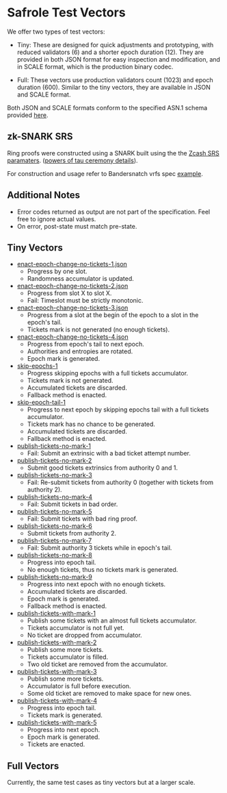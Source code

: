 # Safrole Test Vectors

We offer two types of test vectors:

- Tiny: These are designed for quick adjustments and prototyping, with reduced validators (6)
  and a shorter epoch duration (12). They are provided in both JSON format for easy inspection
  and modification, and in SCALE format, which is the production binary codec.

- Full: These vectors use production validators count (1023) and epoch duration (600).
  Similar to the tiny vectors, they are available in JSON and SCALE format.

Both JSON and SCALE formats conform to the specified ASN.1 schema provided [here](./safrole.asn).

## zk-SNARK SRS

Ring proofs were constructed using a SNARK built using the the [Zcash SRS paramaters](zcash-srs-2-11-uncompressed.bin).
([powers of tau ceremony details](https://zfnd.org/conclusion-of-the-powers-of-tau-ceremony)).

For construction and usage refer to Bandersnatch vrfs spec [example](https://github.com/davxy/bandersnatch-vrfs-spec/tree/main/example).

## Additional Notes

- Error codes returned as output are not part of the specification. Feel free to ignore actual values.
- On error, post-state must match pre-state.

## Tiny Vectors

- [enact-epoch-change-no-tickets-1.json](./tiny/enact-epoch-change-with-no-tickets-1.json)
  - Progress by one slot.
  - Randomness accumulator is updated.
- [enact-epoch-change-no-tickets-2.json](./tiny/enact-epoch-change-with-no-tickets-2.json)
  - Progress from slot X to slot X.
  - Fail: Timeslot must be strictly monotonic.
- [enact-epoch-change-no-tickets-3.json](./tiny/enact-epoch-change-with-no-tickets-3.json)
  - Progress from a slot at the begin of the epoch to a slot in the epoch's tail.
  - Tickets mark is not generated (no enough tickets).
- [enact-epoch-change-no-tickets-4.json](./tiny/enact-epoch-change-with-no-tickets-4.json)
  - Progress from epoch's tail to next epoch.
  - Authorities and entropies are rotated.
  - Epoch mark is generated.
- [skip-epochs-1](./tiny/skip-epochs-1.json)
  - Progress skipping epochs with a full tickets accumulator.
  - Tickets mark is not generated.
  - Accumulated tickets are discarded.
  - Fallback method is enacted.
- [skip-epoch-tail-1](./tiny/skip-epoch-tail-1.json)
  - Progress to next epoch by skipping epochs tail with a full tickets accumulator.
  - Tickets mark has no chance to be generated.
  - Accumulated tickets are discarded.
  - Fallback method is enacted.
- [publish-tickets-no-mark-1](./tiny/publish-tickets-no-mark-1.json)
  - Fail: Submit an extrinsic with a bad ticket attempt number.
- [publish-tickets-no-mark-2](./tiny/publish-tickets-no-mark-2.json)
  - Submit good tickets extrinsics from authority 0 and 1.
- [publish-tickets-no-mark-3](./tiny/publish-tickets-no-mark-3.json)
  - Fail: Re-submit tickets from authority 0 (together with tickets from authority 2).
- [publish-tickets-no-mark-4](./tiny/publish-tickets-no-mark-4.json)
  - Fail: Submit tickets in bad order.
- [publish-tickets-no-mark-5](./tiny/publish-tickets-no-mark-5.json)
  - Fail: Submit tickets with bad ring proof.
- [publish-tickets-no-mark-6](./tiny/publish-tickets-no-mark-6.json)
  - Submit tickets from authority 2.
- [publish-tickets-no-mark-7](./tiny/publish-tickets-no-mark-7.json)
  - Fail: Submit authority 3 tickets while in epoch's tail.
- [publish-tickets-no-mark-8](./tiny/publish-tickets-no-mark-8.json)
  - Progress into epoch tail.
  - No enough tickets, thus no tickets mark is generated.
- [publish-tickets-no-mark-9](./tiny/publish-tickets-no-mark-9.json)
  - Progress into next epoch with no enough tickets.
  - Accumulated tickets are discarded.
  - Epoch mark is generated.
  - Fallback method is enacted.
- [publish-tickets-with-mark-1](./tiny/publish-tickets-with-mark-1.json)
  - Publish some tickets with an almost full tickets accumulator.
  - Tickets accumulator is not full yet.
  - No ticket are dropped from accumulator.
- [publish-tickets-with-mark-2](./tiny/publish-tickets-with-mark-2.json)
  - Publish some more tickets.
  - Tickets accumulator is filled.
  - Two old ticket are removed from the accumulator.
- [publish-tickets-with-mark-3](./tiny/publish-tickets-with-mark-3.json)
  - Publish some more tickets.
  - Accumulator is full before execution.
  - Some old ticket are removed to make space for new ones.
- [publish-tickets-with-mark-4](./tiny/publish-tickets-with-mark-4.json)
  - Progress into epoch tail.
  - Tickets mark is generated.
- [publish-tickets-with-mark-5](./tiny/publish-tickets-with-mark-5.json)
  - Progress into next epoch.
  - Epoch mark is generated.
  - Tickets are enacted.

## Full Vectors

Currently, the same test cases as tiny vectors but at a larger scale.
